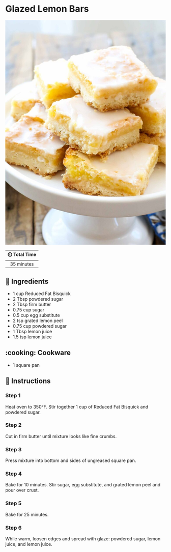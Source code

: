 # Glazed Lemon Bars

![Glazed Lemon Bars](../assets/images/glazed-lemon-bars.jpg)

| :timer_clock: Total Time |
|:-----------------------: |
| 35 minutes |

## :salt: Ingredients

- 1 cup Reduced Fat Bisquick
- 2 Tbsp powdered sugar
- 2 Tbsp firm butter
- 0.75 cup sugar
- 0.5 cup egg substitute
- 2 tsp grated lemon peel
- 0.75 cup powdered sugar
- 1 Tbsp lemon juice
- 1.5 tsp lemon juice

## :cooking: Cookware

- 1 square pan

## :pencil: Instructions

### Step 1

Heat oven to 350°F. Stir together 1 cup of Reduced Fat Bisquick and powdered sugar.

### Step 2

Cut in firm butter until mixture looks like fine crumbs.

### Step 3

Press mixture into bottom and sides of ungreased square pan.

### Step 4

Bake for 10 minutes. Stir sugar, egg substitute, and grated lemon peel and pour over crust.

### Step 5

Bake for 25 minutes.

### Step 6

While warm, loosen edges and spread with glaze: powdered sugar, lemon juice, and lemon juice.

